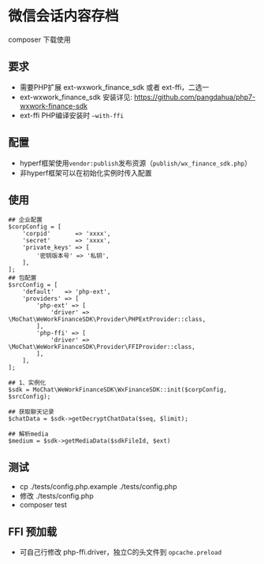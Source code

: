 # 微信会话内容存档
composer 下载使用
## 要求
* 需要PHP扩展 ext-wxwork_finance_sdk 或者 ext-ffi，二选一
* ext-wxwork_finance_sdk 安装详见: https://github.com/pangdahua/php7-wxwork-finance-sdk
* ext-ffi PHP编译安装时 `—with-ffi`

## 配置
* hyperf框架使用`vendor:publish`发布资源（`publish/wx_finance_sdk.php`）
* 非hyperf框架可以在初始化实例时传入配置

## 使用
```
## 企业配置
$corpConfig = [
    'corpid'       => 'xxxx',
    'secret'       => 'xxxx',
    'private_keys' => [
        '密钥版本号' => '私钥',
    ],
];
## 包配置
$srcConfig = [
    'default'   => 'php-ext',
    'providers' => [
        'php-ext' => [
            'driver' => \MoChat\WeWorkFinanceSDK\Provider\PHPExtProvider::class,
        ],
        'php-ffi' => [
            'driver' => \MoChat\WeWorkFinanceSDK\Provider\FFIProvider::class,
        ],
    ],
];

## 1、实例化
$sdk = MoChat\WeWorkFinanceSDK\WxFinanceSDK::init($corpConfig, $srcConfig);

## 获取聊天记录
$chatData = $sdk->getDecryptChatData($seq, $limit);

## 解析media
$medium = $sdk->getMediaData($sdkFileId, $ext)
```

## 测试
* cp ./tests/config.php.example ./tests/config.php
* 修改 ./tests/config.php
* composer test

## FFI 预加载
* 可自己行修改 php-ffi.driver，独立C的头文件到 `opcache.preload`

